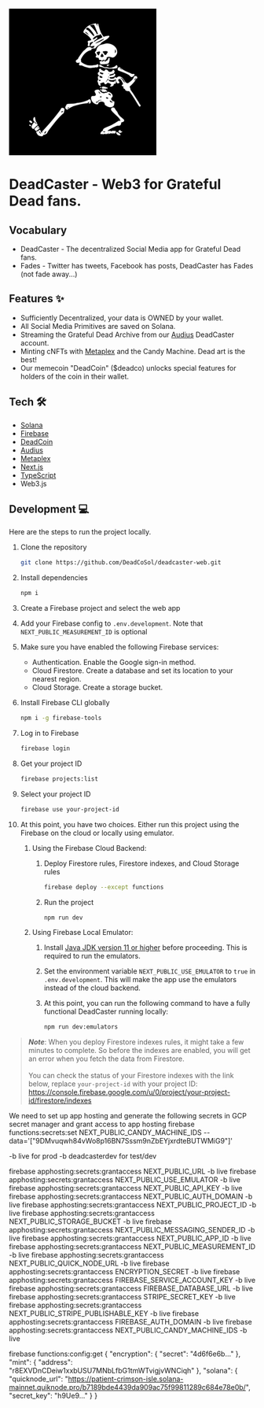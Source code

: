 ![deadcaster.png](public%2Fdeadcaster.png)
<br />

<h1>
  DeadCaster - Web3 for Grateful Dead fans.
</h1>

## Vocabulary
- DeadCaster - The decentralized Social Media app for Grateful Dead fans.
- Fades - Twitter has tweets, Facebook has posts, DeadCaster has Fades (not fade away...)

## Features ✨
- Sufficiently Decentralized, your data is OWNED by your wallet.
- All Social Media Primitives are saved on Solana.
- Streaming the Grateful Dead Archive from our [Audius](https://audius.org) DeadCaster account.
- Minting cNFTs with [Metaplex](https://www.metaplex.com/) and the Candy Machine.  Dead art is the best!
- Our memecoin "DeadCoin" ($deadco) unlocks special features for holders of the coin in their wallet.

## Tech 🛠
- [Solana](https://solana.com/)
- [Firebase](https://firebase.google.com)
- [DeadCoin](https://twitter.com/DeadCoSol)
- [Audius](https://audius.org/)
- [Metaplex](https://www.metaplex.com/)
- [Next.js](https://nextjs.org)
- [TypeScript](https://www.typescriptlang.org)
- Web3.js


## Development 💻

Here are the steps to run the project locally.

1. Clone the repository

   ```bash
   git clone https://github.com/DeadCoSol/deadcaster-web.git
   ```

1. Install dependencies

   ```bash
   npm i
   ```

1. Create a Firebase project and select the web app

1. Add your Firebase config to `.env.development`. Note that `NEXT_PUBLIC_MEASUREMENT_ID` is optional

1. Make sure you have enabled the following Firebase services:

   - Authentication. Enable the Google sign-in method.
   - Cloud Firestore. Create a database and set its location to your nearest region. 
   - Cloud Storage. Create a storage bucket.

1. Install Firebase CLI globally

   ```bash
   npm i -g firebase-tools
   ```

1. Log in to Firebase

   ```bash
   firebase login
   ```

1. Get your project ID

   ```bash
   firebase projects:list
   ```

1. Select your project ID

   ```bash
   firebase use your-project-id
   ```

1. At this point, you have two choices. Either run this project using the Firebase on the cloud or locally using emulator.

   1. Using the Firebase Cloud Backend:

      1. Deploy Firestore rules, Firestore indexes, and Cloud Storage rules

         ```bash
         firebase deploy --except functions
         ```

      1. Run the project

         ```bash
         npm run dev
         ```

   1. Using Firebase Local Emulator:

      1. Install [Java JDK version 11 or higher](https://jdk.java.net/) before proceeding. This is required to run the emulators.

      1. Set the environment variable `NEXT_PUBLIC_USE_EMULATOR` to `true` in `.env.development`. This will make the app use the emulators instead of the cloud backend.

      1. At this point, you can run the following command to have a fully functional DeadCaster running locally:

         ```bash
         npm run dev:emulators
         ```

> **_Note_**: When you deploy Firestore indexes rules, it might take a few minutes to complete. So before the indexes are enabled, you will get an error when you fetch the data from Firestore.<br><br>You can check the status of your Firestore indexes with the link below, replace `your-project-id` with your project ID: https://console.firebase.google.com/u/0/project/your-project-id/firestore/indexes

We need to set up app hosting and generate the following secrets in GCP secret manager and grant access to app hosting
firebase functions:secrets:set NEXT_PUBLIC_CANDY_MACHINE_IDS --data='["9DMvuqwh84vWo8p16BN7Sssm9nZbEYjxrdteBUTWMiG9"]'

-b live for prod -b deadcasterdev for test/dev

firebase apphosting:secrets:grantaccess NEXT_PUBLIC_URL -b live
firebase apphosting:secrets:grantaccess NEXT_PUBLIC_USE_EMULATOR -b live
firebase apphosting:secrets:grantaccess NEXT_PUBLIC_API_KEY -b live
firebase apphosting:secrets:grantaccess NEXT_PUBLIC_AUTH_DOMAIN -b live
firebase apphosting:secrets:grantaccess NEXT_PUBLIC_PROJECT_ID -b live
firebase apphosting:secrets:grantaccess NEXT_PUBLIC_STORAGE_BUCKET -b live
firebase apphosting:secrets:grantaccess NEXT_PUBLIC_MESSAGING_SENDER_ID -b live
firebase apphosting:secrets:grantaccess NEXT_PUBLIC_APP_ID -b live
firebase apphosting:secrets:grantaccess NEXT_PUBLIC_MEASUREMENT_ID -b live
firebase apphosting:secrets:grantaccess NEXT_PUBLIC_QUICK_NODE_URL -b live
firebase apphosting:secrets:grantaccess ENCRYPTION_SECRET -b live
firebase apphosting:secrets:grantaccess FIREBASE_SERVICE_ACCOUNT_KEY -b live
firebase apphosting:secrets:grantaccess FIREBASE_DATABASE_URL -b live
firebase apphosting:secrets:grantaccess STRIPE_SECRET_KEY -b live
firebase apphosting:secrets:grantaccess NEXT_PUBLIC_STRIPE_PUBLISHABLE_KEY -b live
firebase apphosting:secrets:grantaccess FIREBASE_AUTH_DOMAIN -b live
firebase apphosting:secrets:grantaccess NEXT_PUBLIC_CANDY_MACHINE_IDS -b live

firebase functions:config:get
{
"encryption": {
"secret": "4d6f6e6b..."
},
"mint": {
"address": "r8EXVDnCDeiw1xxbUSU7MNbLfbG1tmWTvigjvWNCiqh"
},
"solana": {
"quicknode_url": "https://patient-crimson-isle.solana-mainnet.quiknode.pro/b7189bde4439da909ac75f99811289c684e78e0b/",
"secret_key": "h9Ue9..."
}
}
